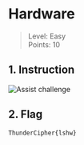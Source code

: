 # Hardware

> Level: Easy<br>
> Points: 10 

## 1. Instruction

![Assist challenge](https://github.com/Keldy7/CTFs_Writeups/assets/93558050/c921d696-c1b5-47e3-924b-f1edad371a29)


## 2. Flag

```text
ThunderCipher{lshw}
```
